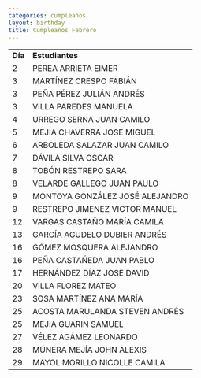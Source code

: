 ```yaml
---
categories: cumpleaños
layout: birthday
title: Cumpleaños Febrero
---
```

<table id="birthdayTable">
<tbody><tr>
<td><b>Día</b></td>
<td><b>Estudiantes</b></td>
</tr>
<tr>
<td>2</td>
<td>PEREA ARRIETA EIMER</td>
</tr>
<tr>
<td>3</td>
<td>MARTÍNEZ CRESPO FABIÁN</td>
</tr>
<tr>
<td>3</td>
<td>PEÑA PÉREZ JULIÁN ANDRÉS</td>
</tr>
<tr>
<td>3</td>
<td>VILLA PAREDES MANUELA</td>
</tr>
<tr>
<td>4</td>
<td>URREGO SERNA JUAN CAMILO</td>
</tr>
<tr>
<td>5</td>
<td>MEJÍA CHAVERRA JOSÉ MIGUEL</td>
</tr>
<tr>
<td>6</td>
<td>ARBOLEDA SALAZAR JUAN CAMILO</td>
</tr>
<tr>
<td>7</td>
<td>DÁVILA SILVA OSCAR</td>
</tr>
<tr>
<td>8</td>
<td>TOBÓN RESTREPO SARA</td>
</tr>
<tr>
<td>8</td>
<td>VELARDE GALLEGO JUAN PAULO</td>
</tr>
<tr>
<td>9</td>
<td>MONTOYA GONZÁLEZ JOSÉ ALEJANDRO</td>
</tr>
<tr>
<td>9</td>
<td>RESTREPO JIMENEZ VICTOR MANUEL</td>
</tr>
<tr>
<td>12</td>
<td>VARGAS CASTAÑO MARÍA CAMILA</td>
</tr>
<tr>
<td>13</td>
<td>GARCÍA AGUDELO DUBIER ANDRÉS</td>
</tr>
<tr>
<td>16</td>
<td>GÓMEZ MOSQUERA ALEJANDRO</td>
</tr>
<tr>
<td>16</td>
<td>PEÑA CASTAÑEDA JUAN PABLO</td>
</tr>
<tr>
<td>17</td>
<td>HERNÁNDEZ DÍAZ JOSE DAVID</td>
</tr>
<tr>
<td>20</td>
<td>VILLA FLOREZ MATEO</td>
</tr>
<tr>
<td>23</td>
<td>SOSA MARTÍNEZ ANA MARÍA</td>
</tr>
<tr>
<td>25</td>
<td>ACOSTA MARULANDA STEVEN ANDRÉS</td>
</tr>
<tr>
<td>25</td>
<td>MEJIA GUARIN SAMUEL</td>
</tr>
<tr>
<td>27</td>
<td>VÉLEZ AGÁMEZ LEONARDO</td>
</tr>
<tr>
<td>28</td>
<td>MÚNERA MEJÍA JOHN ALEXIS</td>
</tr>
<tr>
<td>29</td>
<td>MAYOL MORILLO NICOLLE CAMILA</td>
</tr>
</tbody></table>
